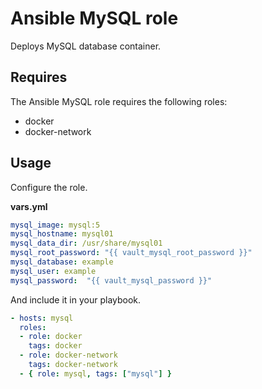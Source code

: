 # Ansible MySQL role

Deploys MySQL database container.

## Requires

The Ansible MySQL role requires the following roles:

* docker
* docker-network

## Usage

Configure the role.

**vars.yml**

```yml
mysql_image: mysql:5
mysql_hostname: mysql01
mysql_data_dir: /usr/share/mysql01
mysql_root_password: "{{ vault_mysql_root_password }}"
mysql_database: example
mysql_user: example
mysql_password:  "{{ vault_mysql_password }}"
```

And include it in your playbook.

```yml
- hosts: mysql
  roles:
  - role: docker
    tags: docker
  - role: docker-network
    tags: docker-network
  - { role: mysql, tags: ["mysql"] }
```